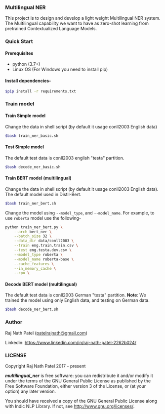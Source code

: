 ### Multilingual NER
This project is to design and develop a light weight 
Multilingual NER system. The Multilingual capability 
we want to have as zero-shot learning from pretrained 
Contextualized Language Models.

### Quick Start

#### Prerequisites

* python (3.7+)
* Linux OS (For Windows you need to install pip)

#### Install dependencies-

```bash
$pip install -r requirements.txt
```

### Train model
#### Train Simple model
Change the data in shell script 
(by default it usage conll2003 English data)
```bash
$bash train_ner_basic.sh
```

#### Test Simple model
The default test data is conll2003 english "testa" partition.
```bash
$bash decode_ner_basic.sh
```

#### Train BERT model (multilingual)
Change the data in shell script 
(by default it usage conll2003 English data). The default model 
used in Distil-Bert.
```bash
$bash train_ner_bert.sh
```

Change the model using `--model_type`, and `--model_name`. 
For example, to use `roberta` model use the following-
```bash
python train_ner_bert.py \
    --arch bert_ner \
    --batch_size 32 \
    --data_dir data/conll2003 \
    --train eng.train.train.csv \
    --test eng.testa.dev.csv \
    --model_type roberta \
    --model_name roberta-base \
    --cache_features \
    --in_memory_cache \
    --cpu \
```


#### Decode BERT model (multilingual)
The default test data is conll2003 German "testa" partition.
**Note**: We trained the model using only English data, and 
testing on German data. 

```bash
$bash decode_ner_bert.sh
```



### Author
Raj Nath Patel (patelrajnath@gmail.com)

Linkedin: https://www.linkedin.com/in/raj-nath-patel-2262b024/

### LICENSE
Copyright Raj Nath Patel 2017 - present

***multilingual_ner*** is free software: you can redistribute 
it and/or modify it under the terms of the GNU General Public 
License as published by the Free Software Foundation, either version 3 of the License, or (at your option) any later version.

You should have received a copy of the GNU General Public 
License along with Indic NLP Library. 
If not, see http://www.gnu.org/licenses/.